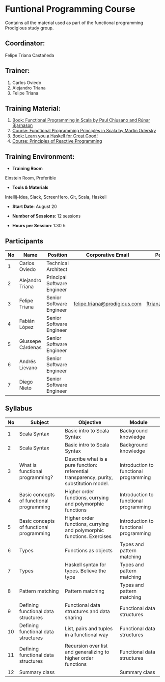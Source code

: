 
[1]: http://www.amazon.com/Functional-Programming-Scala-Paul-Chiusano/dp/1617290653/ref=sr_1_2?ie=UTF8&qid=1438618363&sr=8-2&keywords=functional+programming

[2]: https://www.coursera.org/course/progfun

[3]: http://learnyouahaskell.com/

[4]: http://aprendehaskell.es/

[5]: https://www.coursera.org/course/reactive


# Funtional Programming Course

Contains all the material used as part of the functional programming Prodigious study group.

## Coordinator: 

Felipe Triana Castañeda

## Trainer:  

1. Carlos Oviedo
2. Alejandro Triana
3. Felipe Triana

## Training Material:

1. [Book: Functional Programming in Scala by Paul Chiusano and Rúnar Bjarnason][1]
2. [Course: Functional Programming Principles in Scala by Martin Odersky][2]
3. [Book: Learn you a Haskell for Great Good!][3]
4. [Course: Principles of Reactive Programming][5]

## Training Environment:

- __Training Room__

Einstein Room, Preferible

- __Tools & Materials__

Intellij-Idea, Slack, ScreenHero, Git, Scala, Haskell

- __Start Date__:  August 20

- __Number of Sessions__: 12 sessions

- __Hours per Session__: 1:30 h

## Participants

| No | Name              | Position                    | Corporative Email            | Personal Email        | Twitter     |
|----|-------------------|-----------------------------|------------------------------|-----------------------|-------------|
| 1  | Carlos Oviedo     | Technical Architect         |                              |                       |             |
| 2  | Alejandro Triana  | Principal Software Engineer |                              |                       |             |
| 3  | Felipe Triana     | Senior Software Engineer    | felipe.triana@prodigious.com | ftrianakast@gmail.com | ftrianakast |
| 4  | Fabián López      | Senior Software Engineer    |                              |                       |             |
| 5  | Giussepe Cárdenas | Senior Software Engineer    |                              |                       |             |
| 6  | Andrés Lievano    | Senior Software Engineer    |                              |                       |             |
| 7  | Diego Nieto       | Senior Software Engineer    |                              |                       |             |



## Syllabus

| No | Subject                                  | Objective                                                                                | Module                                 |
|----|------------------------------------------|------------------------------------------------------------------------------------------|----------------------------------------|
| 1  | Scala Syntax                             | Basic intro to Scala Syntax                                                              | Background knowledge                   |
| 2  | Scala Syntax                             | Basic intro to Scala Syntax                                                              | Background knowledge                   |
| 3  | What is functional programming?          | Describe what is a pure function: referential transparency, purity, substitution model.  | Introduction to functional programming |
| 4  | Basic concepts of functional programming | Higher order functions, currying and polymorphic functions                               | Introduction to functional programming |
| 5  | Basic concepts of functional programming | Higher order functions, currying and polymorphic functions. Exercises                    | Introduction to functional programming |
| 6  | Types                                    | Functions as objects                                                                     | Types and pattern matching             |
| 7  | Types                                    | Haskell syntax for types. Believe the type                                               | Types and pattern matching             |
| 8  | Pattern matching                         | Pattern matching                                                                         | Types and pattern matching             |
| 9  | Defining functional data structures      | Functional data structures and data sharing                                              | Functional data structures             |
| 10 | Defining functional data structures      | List, pairs and tuples in a functional way                                               | Functional data structures             |
| 11 | Defining functional data structures      | Recursion over list and generalizing to higher order functions                           | Functional data structures             |
| 12 | Summary class                            |                                                                                          | Summary class                          |
